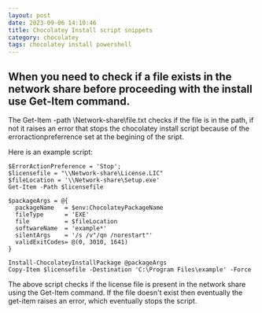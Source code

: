 ```yaml
---
layout: post
date: 2023-09-06 14:10:46
title: Chocolatey Install script snippets
category: chocolatey
tags: chocolatey install powershell
---
```


## When you need to check if a file exists in the network share before proceeding with the install use Get-Item command.
The Get-Item -path \\Network-share\file.txt checks if the file is in the path, if not it raises an error that stops the chocolatey install script because of the erroractionpreferrence set at the begining of the sript.

Here is an example script:

```
$ErrorActionPreference = 'Stop';
$licensefile = "\\Network-share\License.LIC"
$fileLocation = '\\Network-share\Setup.exe'
Get-Item -Path $licensefile

$packageArgs = @{
  packageName   = $env:ChocolateyPackageName
  fileType      = 'EXE'
  file          = $fileLocation
  softwareName  = 'example*'
  silentArgs    = '/s /v"/qn /norestart"'
  validExitCodes= @(0, 3010, 1641)
}

Install-ChocolateyInstallPackage @packageArgs
Copy-Item $licensefile -Destination 'C:\Program Files\example' -Force 
```
The above script checks if the license file is present in the network share using the Get-Item command. If the file doesn't exist then eventually the get-item raises an error, which eventually stops the script.

